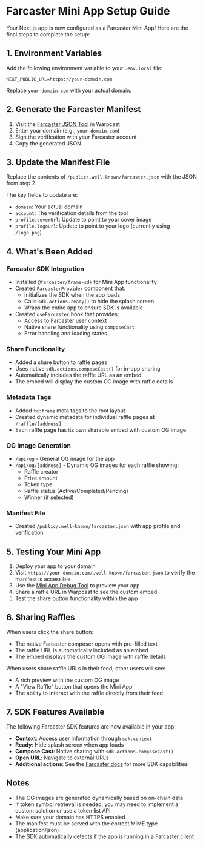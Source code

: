 # Farcaster Mini App Setup Guide

Your Next.js app is now configured as a Farcaster Mini App! Here are the final steps to complete the setup:

## 1. Environment Variables

Add the following environment variable to your `.env.local` file:

```
NEXT_PUBLIC_URL=https://your-domain.com
```

Replace `your-domain.com` with your actual domain.

## 2. Generate the Farcaster Manifest

1. Visit the [Farcaster JSON Tool](https://warpcast.com/~/developers/new) in Warpcast
2. Enter your domain (e.g., `your-domain.com`)
3. Sign the verification with your Farcaster account
4. Copy the generated JSON

## 3. Update the Manifest File

Replace the contents of `/public/.well-known/farcaster.json` with the JSON from step 2.

The key fields to update are:
- `domain`: Your actual domain
- `account`: The verification details from the tool
- `profile.coverUrl`: Update to point to your cover image
- `profile.logoUrl`: Update to point to your logo (currently using `/logo.png`)

## 4. What's Been Added

### Farcaster SDK Integration
- Installed `@farcaster/frame-sdk` for Mini App functionality
- Created `FarcasterProvider` component that:
  - Initializes the SDK when the app loads
  - Calls `sdk.actions.ready()` to hide the splash screen
  - Wraps the entire app to ensure SDK is available
- Created `useFarcaster` hook that provides:
  - Access to Farcaster user context
  - Native share functionality using `composeCast`
  - Error handling and loading states

### Share Functionality
- Added a share button to raffle pages
- Uses native `sdk.actions.composeCast()` for in-app sharing
- Automatically includes the raffle URL as an embed
- The embed will display the custom OG image with raffle details

### Metadata Tags
- Added `fc:frame` meta tags to the root layout
- Created dynamic metadata for individual raffle pages at `/raffle/[address]`
- Each raffle page has its own sharable embed with custom OG image

### OG Image Generation
- `/api/og` - General OG image for the app
- `/api/og/[address]` - Dynamic OG images for each raffle showing:
  - Raffle creator
  - Prize amount
  - Token type
  - Raffle status (Active/Completed/Pending)
  - Winner (if selected)

### Manifest File
- Created `/public/.well-known/farcaster.json` with app profile and verification

## 5. Testing Your Mini App

1. Deploy your app to your domain
2. Visit `https://your-domain.com/.well-known/farcaster.json` to verify the manifest is accessible
3. Use the [Mini App Debug Tool](https://warpcast.com/~/developers/mini-apps/debug) to preview your app
4. Share a raffle URL in Warpcast to see the custom embed
5. Test the share button functionality within the app

## 6. Sharing Raffles

When users click the share button:
- The native Farcaster composer opens with pre-filled text
- The raffle URL is automatically included as an embed
- The embed displays the custom OG image with raffle details

When users share raffle URLs in their feed, other users will see:
- A rich preview with the custom OG image
- A "View Raffle" button that opens the Mini App
- The ability to interact with the raffle directly from their feed

## 7. SDK Features Available

The following Farcaster SDK features are now available in your app:

- **Context**: Access user information through `sdk.context`
- **Ready**: Hide splash screen when app loads
- **Compose Cast**: Native sharing with `sdk.actions.composeCast()`
- **Open URL**: Navigate to external URLs
- **Additional actions**: See the [Farcaster docs](https://miniapps.farcaster.xyz/) for more SDK capabilities

## Notes

- The OG images are generated dynamically based on on-chain data
- If token symbol retrieval is needed, you may need to implement a custom solution or use a token list API
- Make sure your domain has HTTPS enabled
- The manifest must be served with the correct MIME type (application/json)
- The SDK automatically detects if the app is running in a Farcaster client 